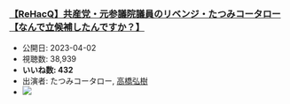 ### [【ReHacQ】共産党・元参議院議員のリベンジ・たつみコータロー【なんで立候補したんですか？】](https://www.youtube.com/watch?v=s89jqY7fAyk)
-   公開日: 2023-04-02
-   視聴数: 38,939
-   **いいね数: 432**
-   出演者: たつみコータロー, [高橋弘樹](/rehacq_fan/people/高橋弘樹 "wikilink")
- [![](https://img.youtube.com/vi/s89jqY7fAyk/hqdefault.jpg)](https://www.youtube.com/watch?v=s89jqY7fAyk)
